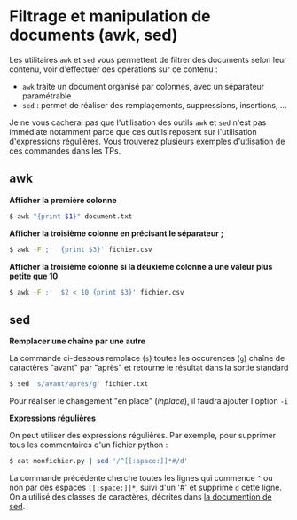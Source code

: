 # Filtrage et manipulation de documents (awk, sed)


Les utilitaires `awk` et `sed` vous permettent de filtrer des documents selon leur contenu, voir d'effectuer des opérations sur ce contenu :

- `awk` traite un document organisé par colonnes, avec un séparateur
  paramétrable
- `sed` : permet de réaliser des remplaçements, suppressions, insertions, ...

Je ne vous cacherai pas que l'utilisation des outils `awk` et `sed` n'est pas immédiate notamment parce que ces outils reposent sur l'utilisation d'expressions régulières. Vous trouverez plusieurs exemples d'utlisation de ces commandes dans les TPs.

## awk

**Afficher la première colonne**

```bash
$ awk "{print $1}" document.txt
```

**Afficher la troisième colonne en précisant le séparateur ;**
```bash
$ awk -F';' '{print $3}' fichier.csv
```

**Afficher la troisième colonne si la deuxième colonne a une valeur plus petite
que 10**

```bash
$ awk -F';' '$2 < 10 {print $3}' fichier.csv
```

## sed

**Remplacer une chaîne par une autre**

La commande ci-dessous remplace (`s`) toutes les occurences (`g`) chaîne de caractères "avant" par "après" et retourne le résultat dans la sortie standard

```bash
$ sed 's/avant/après/g' fichier.txt
```

Pour réaliser le changement "en place" (*inplace*), il faudra ajouter l'option `-i`

**Expressions régulières**

On peut utiliser des expressions régulières. Par exemple, pour supprimer tous
les commentaires d'un fichier python :

```bash
$ cat monfichier.py | sed '/^[[:space:]]*#/d'
```

La commande précédente cherche toutes les lignes qui commence `^` ou non par des
espaces `[[:space:]]*`, suivi d'un '#' et supprime `d` cette ligne. On a utilisé
des classes de caractères, décrites dans [la documention de sed](https://www.gnu.org/software/sed/manual/html_node/Character-Classes-and-Bracket-Expressions.html).
